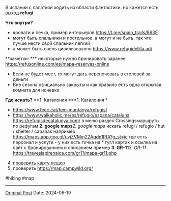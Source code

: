 В испании с палаткой ходить из области фантастики. но кажется есть выход **refugi** 

**Что внутри?**
 * кровати и печка, пример интерьеров https://t.me/spain_trails/8635
 * могут быть спальники и постельное. а могут и не быть. так что лучше нести свой спальник легкий
 * а может быть очень цивилизованно https://www.refugidelilla.ad/

**заметки:
*** некоторые нужно бронировать заранее https://refusonline.com/es/mapa-reservas-online
* Если не будет мест, то могут дать переночевать в столовой за деньги
* Вне сезона официально закрыты и как правило есть одна открытая комната для ночевки 

**Где искать?**
**1. Каталония ***1. Каталония *
- https://www.feec.cat/fem-muntanya/refugis/
- https://www.walkaholic.me/es/refugio/espana/cataluna
https://refugisdecatalunya.com/ в меню раздел Crossingsмаршруты по рефугам
**2. google maps***2. google maps* искать refugi / refugio / hut / shelter / cabanas например https://maps.app.goo.gl/uvjZVMm22Aqdn1PfA?g_st=ic  где есть персонал и услуги - у них есть точка на * гугл картах и ссылка на сайт с бронированием и описанием пример 
**3. GR-11***3. GR-11* https://travesiapirenaica.com/gr11/mapa-gr11.php
4. [проверить карту пещер](2305.md)
5. проверить https://map.campwild.org/ 

#hiking #map

---
[Original Post](https://t.me/lev2tarragona/2327)
Date: 2024-06-19
